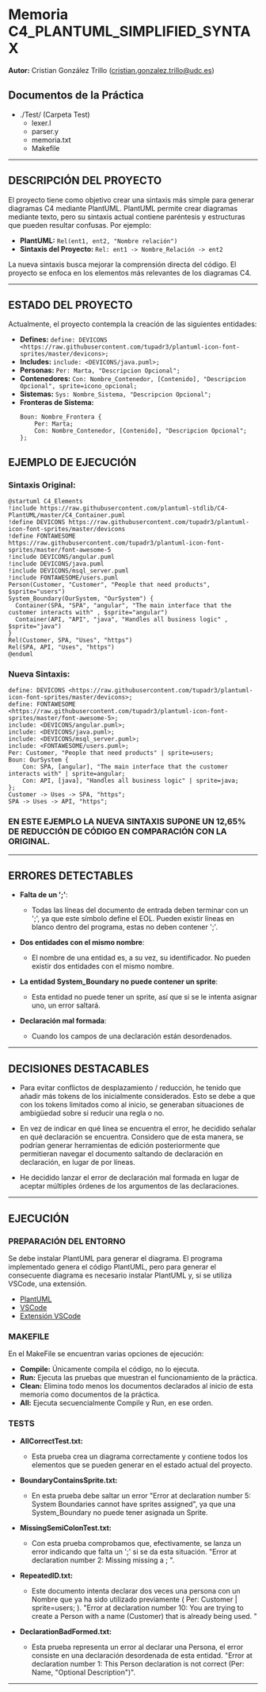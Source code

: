 # Memoria C4_PLANTUML_SIMPLIFIED_SYNTAX
**Autor:** Cristian González Trillo (cristian.gonzalez.trillo@udc.es)

## Documentos de la Práctica
- ./Test/ (Carpeta Test)
    - lexer.l 
    - parser.y 
    - memoria.txt
    - Makefile 

---

## DESCRIPCIÓN DEL PROYECTO

El proyecto tiene como objetivo crear una sintaxis más simple para generar diagramas C4 mediante PlantUML. PlantUML permite crear diagramas mediante texto, pero su sintaxis actual contiene paréntesis y estructuras que pueden resultar confusas. Por ejemplo:

- **PlantUML:** `Rel(ent1, ent2, "Nombre relación")`
- **Sintaxis del Proyecto:** `Rel: ent1 -> Nombre_Relación -> ent2`

La nueva sintaxis busca mejorar la comprensión directa del código. El proyecto se enfoca en los elementos más relevantes de los diagramas C4.

---

## ESTADO DEL PROYECTO

Actualmente, el proyecto contempla la creación de las siguientes entidades:

- **Defines:** `define: DEVICONS <https://raw.githubusercontent.com/tupadr3/plantuml-icon-font-sprites/master/devicons>;`
- **Includes:** `include: <DEVICONS/java.puml>;`
- **Personas:** `Per: Marta, "Descripcion Opcional";`
- **Contenedores:** `Con: Nombre_Contenedor, [Contenido], "Descripcion Opcional", sprite=icono_opcional;`
- **Sistemas:** `Sys: Nombre_Sistema, "Descripcion Opcional";`
- **Fronteras de Sistema:** 
    ```
    Boun: Nombre_Frontera {
        Per: Marta;
        Con: Nombre_Contenedor, [Contenido], "Descripcion Opcional";
    };
    ```


## EJEMPLO DE EJECUCIÓN

### Sintaxis Original:
```
@startuml C4_Elements
!include https://raw.githubusercontent.com/plantuml-stdlib/C4-PlantUML/master/C4_Container.puml
!define DEVICONS https://raw.githubusercontent.com/tupadr3/plantuml-icon-font-sprites/master/devicons
!define FONTAWESOME https://raw.githubusercontent.com/tupadr3/plantuml-icon-font-sprites/master/font-awesome-5
!include DEVICONS/angular.puml
!include DEVICONS/java.puml
!include DEVICONS/msql_server.puml
!include FONTAWESOME/users.puml
Person(Customer, "Customer", "People that need products", $sprite="users")
System_Boundary(OurSystem, "OurSystem") {
  Container(SPA, "SPA", "angular", "The main interface that the customer interacts with" , $sprite="angular")
  Container(API, "API", "java", "Handles all business logic" , $sprite="java")
}
Rel(Customer, SPA, "Uses", "https")
Rel(SPA, API, "Uses", "https")
@enduml
```

### Nueva Sintaxis:

```
define: DEVICONS <https://raw.githubusercontent.com/tupadr3/plantuml-icon-font-sprites/master/devicons>;
define: FONTAWESOME <https://raw.githubusercontent.com/tupadr3/plantuml-icon-font-sprites/master/font-awesome-5>;
include: <DEVICONS/angular.puml>;
include: <DEVICONS/java.puml>;
include: <DEVICONS/msql_server.puml>;
include: <FONTAWESOME/users.puml>;
Per: Customer, "People that need products" | sprite=users;
Boun: OurSystem {
    Con: SPA, [angular], "The main interface that the customer interacts with" | sprite=angular;
    Con: API, [java], "Handles all business logic" | sprite=java;
};
Customer -> Uses -> SPA, "https";
SPA -> Uses -> API, "https";
```

### EN ESTE EJEMPLO LA NUEVA SINTAXIS SUPONE UN 12,65% DE REDUCCIÓN DE CÓDIGO EN COMPARACIÓN CON LA ORIGINAL.

---

## ERRORES DETECTABLES

- **Falta de un ';'**:
  - Todas las líneas del documento de entrada deben terminar con un ';', ya que este símbolo define el EOL. Pueden existir líneas en blanco dentro del programa, estas no deben contener ';'.

- **Dos entidades con el mismo nombre**:
  - El nombre de una entidad es, a su vez, su identificador. No pueden existir dos entidades con el mismo nombre.

- **La entidad System_Boundary no puede contener un sprite**:
  - Esta entidad no puede tener un sprite, así que si se le intenta asignar uno, un error saltará.

- **Declaración mal formada**:
  - Cuando los campos de una declaración están desordenados.

---

## DECISIONES DESTACABLES

- Para evitar conflictos de desplazamiento / reducción, he tenido que añadir más tokens de los inicialmente considerados. Esto se debe a que con los tokens limitados como al inicio, se generaban situaciones de ambigüedad sobre si reducir una regla o no.

- En vez de indicar en qué línea se encuentra el error, he decidido señalar en qué declaración se encuentra. Considero que de esta manera, se podrían generar herramientas de edición posteriormente que permitieran navegar el documento saltando de declaración en declaración, en lugar de por líneas.

- He decidido lanzar el error de declaración mal formada en lugar de aceptar múltiples órdenes de los argumentos de las declaraciones.

---

## EJECUCIÓN

### PREPARACIÓN DEL ENTORNO

Se debe instalar PlantUML para generar el diagrama. El programa implementado genera el código PlantUML, pero para generar el consecuente diagrama es necesario instalar PlantUML y, si se utiliza VSCode, una extensión.

- [PlantUML](https://plantuml.com/es/)
- [VSCode](https://code.visualstudio.com)
- [Extensión VSCode](https://marketplace.visualstudio.com/items?itemName=jebbs.plantum)

### MAKEFILE

En el MakeFile se encuentran varias opciones de ejecución:

- **Compile:** Únicamente compila el código, no lo ejecuta.
- **Run:** Ejecuta las pruebas que muestran el funcionamiento de la práctica.
- **Clean:** Elimina todo menos los documentos declarados al inicio de esta memoria como documentos de la práctica.
- **All:** Ejecuta secuencialmente Compile y Run, en ese orden.

### TESTS

- **AllCorrectTest.txt:**
  - Esta prueba crea un diagrama correctamente y contiene todos los elementos que se pueden generar en el estado actual del proyecto.

- **BoundaryContainsSprite.txt:**
  - En esta prueba debe saltar un error "Error at declaration number 5: System Boundaries cannot have sprites assigned", ya que una System_Boundary no puede tener asignada un Sprite.

- **MissingSemiColonTest.txt:**
  - Con esta prueba comprobamos que, efectivamente, se lanza un error indicando que falta un ';' si se da esta situación. "Error at declaration number 2: Missing missing a ; ".

- **RepeatedID.txt:**
  - Este documento intenta declarar dos veces una persona con un Nombre que ya ha sido utilizado previamente ( Per: Customer | sprite=users; ). "Error at declaration number 10: You are trying to create a Person with a name (Customer) that is already being used. "

- **DeclarationBadFormed.txt:**
  - Esta prueba representa un error al declarar una Persona, el error consiste en una declaración desordenada de esta entidad. "Error at declaration number 1: This Person declaration is not correct (Per: Name, "Optional Description")".

---
